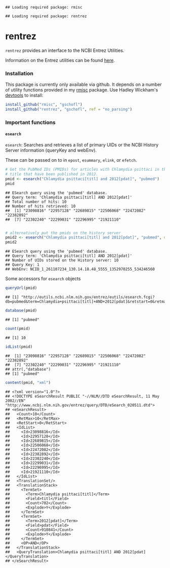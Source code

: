 
```
## Loading required package: rmisc
```

```
## Loading required package: rentrez
```


# rentrez

`rentrez` provides an interface to the NCBI Entrez Utilities.

Information on the Entrez utilities can be found
[here](http://http://www.ncbi.nlm.nih.gov/books/NBK25501/).

### Installation

This package is currently only available via github. It depends on a number
of utility functions provided in my [rmisc](https://github.com/gschofl/rmisc) package. Use Hadley Wickham's [devtools](https://github.com/hadley/devtools)
to install:


```r
install_github("rmisc", "gschofl")
install_github("rentrez", "gschofl", ref = "no_parsing")
```


### Important functions

#### `esearch`

`esearch`: Searches and retrieves a list of primary UIDs or the NCBI History
Server information (queryKey and webEnv).

These can be passed on to in `epost`, `esummary`, `elink`, or `efetch`.


```r
# Get the PubMed IDs (PMIDs) for articles with Chlamydia psittaci in the
# title that have been published in 2012.
pmid <- esearch("Chlamydia psittaci[titl] and 2012[pdat]", "pubmed")
pmid
```

```
## ESearch query using the 'pubmed' database.
## Query term: 'Chlamydia psittaci[titl] AND 2012[pdat]'
## Total number of hits: 10
## Number of hits retrieved: 10
##  [1] "23098816" "22957128" "22689815" "22506068" "22472082" "22382892"
##  [7] "22302240" "22299031" "22296995" "21921110"
```

```r

# alternatively put the pmids on the history server
pmid2 <- esearch("Chlamydia psittaci[titl] and 2012[pdat]", "pubmed", usehistory = TRUE)
pmid2
```

```
## ESearch query using the 'pubmed' database.
## Query term: 'Chlamydia psittaci[titl] AND 2012[pdat]'
## Number of UIDs stored on the History server: 10
## Query Key: 1
## WebEnv: NCID_1_261107234_130.14.18.48_5555_1352970255_534246560
```


Some accessors for `esearch` objects


```r
queryUrl(pmid)
```

```
## [1] "http://eutils.ncbi.nlm.nih.gov/entrez/eutils/esearch.fcgi?db=pubmed&term=Chlamydia+psittaci[titl]+AND+2012[pdat]&retstart=0&retmax=100&rettype=uilist&tool=rentrez&email=gschofl@yahoo.de"
```

```r
database(pmid)
```

```
## [1] "pubmed"
```

```r
count(pmid)
```

```
## [1] 10
```

```r
idList(pmid)
```

```
##  [1] "23098816" "22957128" "22689815" "22506068" "22472082" "22382892"
##  [7] "22302240" "22299031" "22296995" "21921110"
## attr(,"database")
## [1] "pubmed"
```

```r
content(pmid, "xml")
```

```
## <?xml version="1.0"?>
## <!DOCTYPE eSearchResult PUBLIC "-//NLM//DTD eSearchResult, 11 May 2002//EN" "http://www.ncbi.nlm.nih.gov/entrez/query/DTD/eSearch_020511.dtd">
## <eSearchResult>
##   <Count>10</Count>
##   <RetMax>10</RetMax>
##   <RetStart>0</RetStart>
##   <IdList>
##     <Id>23098816</Id>
##     <Id>22957128</Id>
##     <Id>22689815</Id>
##     <Id>22506068</Id>
##     <Id>22472082</Id>
##     <Id>22382892</Id>
##     <Id>22302240</Id>
##     <Id>22299031</Id>
##     <Id>22296995</Id>
##     <Id>21921110</Id>
##   </IdList>
##   <TranslationSet/>
##   <TranslationStack>
##     <TermSet>
##       <Term>Chlamydia psittaci[titl]</Term>
##       <Field>titl</Field>
##       <Count>702</Count>
##       <Explode>Y</Explode>
##     </TermSet>
##     <TermSet>
##       <Term>2012[pdat]</Term>
##       <Field>pdat</Field>
##       <Count>910841</Count>
##       <Explode>Y</Explode>
##     </TermSet>
##     <OP>AND</OP>
##   </TranslationStack>
##   <QueryTranslation>Chlamydia psittaci[titl] AND 2012[pdat]</QueryTranslation>
## </eSearchResult>
```




